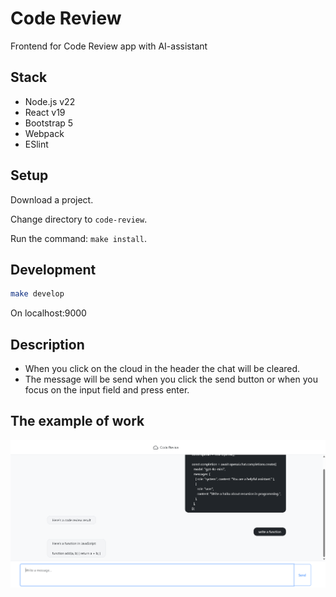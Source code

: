 # Code Review

Frontend for Code Review app with AI-assistant

## Stack
- Node.js v22
- React v19
- Bootstrap 5
- Webpack
- ESlint

## Setup
Download a project.

Change directory to `code-review`.

Run the command: `make install`.

## Development
```bash
make develop
```
On localhost:9000

## Description
- When you click on the cloud in the header the chat will be cleared.
- The message will be send when you click the send button or when you focus on the input field and press enter.

## The example of work
![image of work](./assets/image.png)
